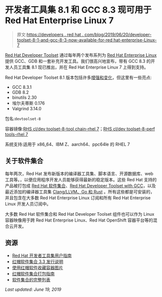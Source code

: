 # 开发者工具集 8.1 和 GCC 8.3 现可用于 Red Hat Enterprise Linux 7

> 原文:[https://developers . red hat . com/blog/2019/06/20/developer-toolset-8-1-and-gcc-8-3-now-available-for-red hat-enterprise-Linux-7](https://developers.redhat.com/blog/2019/06/20/developer-toolset-8-1-and-gcc-8-3-now-available-for-red-hat-enterprise-linux-7)

[Red Hat Developer Toolset](https://developers.redhat.com/products/developertoolset/) 通过每年两个发布系列为 [Red Hat Enterprise Linux](http://developers.redhat.com/rhel8/) 提供 GCC、GDB 和一套补充开发工具。我们很高兴地宣布，带有 GCC 8.3 的开发人员工具集 8.1 现已推出，并在 Red Hat Enterprise Linux 7 上得到支持。

Red Hat Developer Toolset 8.1 版本包括许多[增强和变化](https://access.redhat.com/documentation/en-us/red_hat_developer_toolset/8/html/user_guide/appe-changes_in_version_8.1)，但这里有一些亮点:

*   GCC 8.3.1
*   GDB 8.2
*   binutils 2.30
*   埃尔夫蒂斯 0.176
*   Valgrind 3.14.0

包名:`devtoolset-8`

容器镜像:[RHS cl/dev toolset-8-tool chain-rhel 7](https://access.redhat.com/containers/?tab=overview#/registry.access.redhat.com/rhscl/devtoolset-8-toolchain-rhel7)；[RHS cl/dev toolset-8-perf tools-rhel 7](https://access.redhat.com/containers/?tab=overview#/registry.access.redhat.com/rhscl/devtoolset-8-perftools-rhel7)

系统支持:适用于 x86_64、IBM Z、aarch64、ppc64le 的 RHEL 7

## **关于软件集合**

每年两次，Red Hat 发布新版本的编译器工具集、脚本语言、开源数据库、web 工具等。，以便应用程序开发人员能够获得最新的稳定版本。这些 Red Hat 支持的产品被打包成 [Red Hat 软件集合](https://developers.redhat.com/products/softwarecollections/overview/)、[Red Hat Developer Toolset with GCC](https://developers.redhat.com/products/gcc-clang-llvm-go-rust/overview/)，以及最近添加的编译器工具集 [Clang/LLVM、Go 和 Rust](https://developers.redhat.com/products/gcc-clang-llvm-go-rust/overview/) 。所有这些都是可安装的，并且包含在大多数 Red Hat Enterprise Linux 订阅和所有 Red Hat Enterprise Linux 开发人员订阅中。

大多数 Red Hat 软件集合和 Red Hat Developer Toolset 组件也可以作为 Linux 容器映像用于跨 Red Hat Enterprise Linux、Red Hat OpenShift 容器平台等的混合云开发。

## **资源**

*   [Red Hat 开发者工具集用户指南](https://access.redhat.com/documentation/en-us/red_hat_developer_toolset/8/html-single/user_guide/index)
*   [红帽软件集合 3.3 发行说明](https://access.redhat.com/documentation/en-us/red_hat_software_collections/3/html-single/3.3_release_notes/index)
*   [使用红帽软件收藏容器图片](https://access.redhat.com/documentation/en-us/red_hat_software_collections/3/html-single/using_red_hat_software_collections_container_images/index)
*   [红帽软件集合打包指南](https://access.redhat.com/documentation/en-us/red_hat_software_collections/3/html-single/packaging_guide/)
*   [软件集合的完整列表](https://access.redhat.com/documentation/en-us/red_hat_software_collections/3/html-single/3.3_release_notes/index#tabl-RHSCL-Components)

*Last updated: June 19, 2019*
